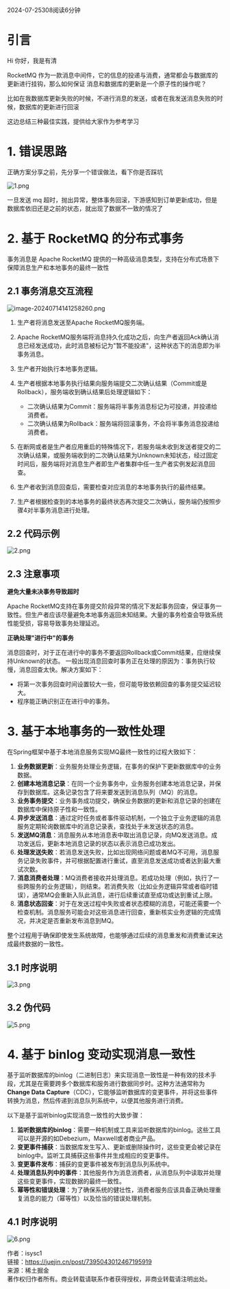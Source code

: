 

[](https://juejin.cn/user/2013961034412318/posts)

2024-07-25308阅读6分钟

# 引言

Hi 你好，我是有清

RocketMQ 作为一款消息中间件，它的信息的投递与消费，通常都会与数据库的更新进行挂钩，那么如何保证 消息和数据库的更新是一个原子性的操作呢？

比如在我数据库更新失败的时候，不进行消息的发送，或者在我发送消息失败的时候，数据库的更新进行回滚

这边总结三种最佳实践，提供给大家作为参考学习

# 1. 错误思路

正确方案分享之前，先分享一个错误做法，看下你是否踩坑

![1.png](https://p3-xtjj-sign.byteimg.com/tos-cn-i-73owjymdk6/ee9827ec34154bc9843ceaa65f27f4d6~tplv-73owjymdk6-jj-mark-v1:0:0:0:0:5o6Y6YeR5oqA5pyv56S-5Yy6IEAgaXN5c2Mx:q75.awebp?rk3s=f64ab15b&x-expires=1725809518&x-signature=ebUSAP81RIUlEtU9CSa42bkdYVk%3D)

一旦发送 mq 超时，抛出异常，整体事务回滚，下游感知到订单更新成功，但是数据库依旧还是之前的状态，就出现了数据不一致的情况了

# 2. 基于 RocketMQ 的分布式事务

事务消息是 Apache RocketMQ 提供的一种高级消息类型，支持在分布式场景下保障消息生产和本地事务的最终一致性

## 2.1 事务消息交互流程

![image-20240714141258260.png](https://p3-xtjj-sign.byteimg.com/tos-cn-i-73owjymdk6/f3597bc044a94e549830f424fa1b0fb4~tplv-73owjymdk6-jj-mark-v1:0:0:0:0:5o6Y6YeR5oqA5pyv56S-5Yy6IEAgaXN5c2Mx:q75.awebp?rk3s=f64ab15b&x-expires=1725809518&x-signature=ZrwQJx3qXDwfGmEVy1Se31TrYnI%3D)

1. 生产者将消息发送至Apache RocketMQ服务端。
    
2. Apache RocketMQ服务端将消息持久化成功之后，向生产者返回Ack确认消息已经发送成功，此时消息被标记为"暂不能投递"，这种状态下的消息即为半事务消息。
    
3. 生产者开始执行本地事务逻辑。
    
4. 生产者根据本地事务执行结果向服务端提交二次确认结果（Commit或是Rollback），服务端收到确认结果后处理逻辑如下：
    
    - 二次确认结果为Commit：服务端将半事务消息标记为可投递，并投递给消费者。
    - 二次确认结果为Rollback：服务端将回滚事务，不会将半事务消息投递给消费者。
5. 在断网或者是生产者应用重启的特殊情况下，若服务端未收到发送者提交的二次确认结果，或服务端收到的二次确认结果为Unknown未知状态，经过固定时间后，服务端将对消息生产者即生产者集群中任一生产者实例发起消息回查。
    
6. 生产者收到消息回查后，需要检查对应消息的本地事务执行的最终结果。
    
7. 生产者根据检查到的本地事务的最终状态再次提交二次确认，服务端仍按照步骤4对半事务消息进行处理。
    

## 2.2 代码示例

![2.png](https://p3-xtjj-sign.byteimg.com/tos-cn-i-73owjymdk6/3e8f130c3f48462d87b3840b0a304a1a~tplv-73owjymdk6-jj-mark-v1:0:0:0:0:5o6Y6YeR5oqA5pyv56S-5Yy6IEAgaXN5c2Mx:q75.awebp?rk3s=f64ab15b&x-expires=1725809518&x-signature=m%2FLFry8IePFRfqa9ryxyvicQtLs%3D)

## 2.3 注意事项

**避免大量未决事务导致超时**

Apache RocketMQ支持在事务提交阶段异常的情况下发起事务回查，保证事务一致性。但生产者应该尽量避免本地事务返回未知结果。大量的事务检查会导致系统性能受损，容易导致事务处理延迟。

**正确处理"进行中"的事务**

消息回查时，对于正在进行中的事务不要返回Rollback或Commit结果，应继续保持Unknown的状态。 一般出现消息回查时事务正在处理的原因为：事务执行较慢，消息回查太快。解决方案如下：

- 将第一次事务回查时间设置较大一些，但可能导致依赖回查的事务提交延迟较大。
- 程序能正确识别正在进行中的事务。

# 3. 基于本地事务的一致性处理

在Spring框架中基于本地消息服务实现MQ最终一致性的过程大致如下：

1. **业务数据更新**：业务服务处理业务逻辑，在事务的保护下更新数据库中的业务数据。
2. **创建本地消息记录**：在同一个业务事务中，业务服务创建本地消息记录，并保存到数据库。这条记录包含了将来要发送到消息队列（MQ）的消息。
3. **业务事务提交**：业务事务成功提交，确保业务数据的更新和消息记录的创建在数据库中保持原子性和一致性。
4. **异步发送消息**：通过定时任务或者事件驱动机制，一个独立于业务逻辑的消息服务定期轮询数据库中的消息记录表，查找处于未发送状态的消息。
5. **发送MQ消息**：消息服务从本地消息表中取出消息记录，向MQ发送消息。成功发送后，更新本地消息记录的状态以表示消息已成功发出。
6. **处理发送失败**：若消息发送失败，比如出现网络问题或者MQ不可用，消息服务记录失败事件，并可根据配置进行重试，直至消息发送成功或者达到最大重试次数。
7. **消息消费者处理**：MQ消费者接收并处理消息。若成功处理（例如，执行了一些跨服务的业务逻辑），则结束。若消费失败（比如业务逻辑异常或者临时错误），通常MQ会重新入队此消息，进行后续重试直至成功或达到重试上限。
8. **消息状态回查**：对于在发送过程中失败或者状态模糊的消息，可能还需要一个检查机制。消息服务可能会对这些消息进行回查，重新核实业务逻辑的完成情况，并决定是否重新发布消息到MQ。

整个过程用于确保即使发生系统故障，也能够通过后续的消息重发和消费重试来达成最终数据的一致性。
## 3.1 时序说明

![3.png](https://p3-xtjj-sign.byteimg.com/tos-cn-i-73owjymdk6/708166fc25814da4aa02b33091e72e51~tplv-73owjymdk6-jj-mark-v1:0:0:0:0:5o6Y6YeR5oqA5pyv56S-5Yy6IEAgaXN5c2Mx:q75.awebp?rk3s=f64ab15b&x-expires=1725809518&x-signature=eZHC3zZtjGh6CQB99iiIpDiKTxw%3D)

## 3.2 伪代码

![5.png](https://p3-xtjj-sign.byteimg.com/tos-cn-i-73owjymdk6/c6bd5ff92aa047d89f844e48e294ae13~tplv-73owjymdk6-jj-mark-v1:0:0:0:0:5o6Y6YeR5oqA5pyv56S-5Yy6IEAgaXN5c2Mx:q75.awebp?rk3s=f64ab15b&x-expires=1725809518&x-signature=47IPDI%2F8Pz0zOL0XJA395D1sORY%3D)

# 4. 基于 binlog 变动实现消息一致性

基于监听数据库的binlog（二进制日志）来实现消息一致性是一种有效的技术手段，尤其是在需要跨多个数据库和服务进行数据同步时。这种方法通常称为**Change Data Capture**（CDC），它能够监听数据库的变更事件，并将这些事件转换为消息，然后传递到消息队列系统中，以便其他服务进行消费。

以下是基于监听binlog实现消息一致性的大致步骤：

1. **监听数据库的binlog**：需要一种机制或工具来监听数据库的binlog。这些工具可以是开源的如Debezium，Maxwell或者商业产品。
2. **变更事件捕获**：当数据库发生写入、更新或删除操作时，这些变更会被记录在binlog中。监听工具捕获这些事件并生成相应的变更事件。
3. **变更事件发布**：捕获的变更事件被发布到消息队列系统中。
4. **处理消息队列中的事件**：其他服务作为消息消费者，从消息队列中读取并处理这些变更事件，实现数据的最终一致性。
5. **幂等性和错误处理**：为了确保系统的健壮性，消费者服务应该具备正确处理重复消息的能力（幂等性）以及恰当的错误处理机制。

## 4.1 时序说明

![6.png](https://p3-xtjj-sign.byteimg.com/tos-cn-i-73owjymdk6/fe1d73431cb144aa8e7f20a9a59fbfef~tplv-73owjymdk6-jj-mark-v1:0:0:0:0:5o6Y6YeR5oqA5pyv56S-5Yy6IEAgaXN5c2Mx:q75.awebp?rk3s=f64ab15b&x-expires=1725809518&x-signature=FVhpG6uu2%2FXv5PZz2tCv1PA7VsA%3D)

  

作者：isysc1  
链接：https://juejin.cn/post/7395043012467195919  
来源：稀土掘金  
著作权归作者所有。商业转载请联系作者获得授权，非商业转载请注明出处。